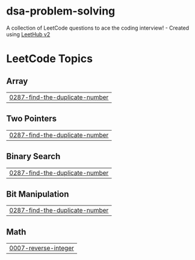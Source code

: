 # dsa-problem-solving
A collection of LeetCode questions to ace the coding interview! - Created using [LeetHub v2](https://github.com/arunbhardwaj/LeetHub-2.0)

<!---LeetCode Topics Start-->
# LeetCode Topics
## Array
|  |
| ------- |
| [0287-find-the-duplicate-number](https://github.com/petrioteer/dsa-problem-solving/tree/master/0287-find-the-duplicate-number) |
## Two Pointers
|  |
| ------- |
| [0287-find-the-duplicate-number](https://github.com/petrioteer/dsa-problem-solving/tree/master/0287-find-the-duplicate-number) |
## Binary Search
|  |
| ------- |
| [0287-find-the-duplicate-number](https://github.com/petrioteer/dsa-problem-solving/tree/master/0287-find-the-duplicate-number) |
## Bit Manipulation
|  |
| ------- |
| [0287-find-the-duplicate-number](https://github.com/petrioteer/dsa-problem-solving/tree/master/0287-find-the-duplicate-number) |
## Math
|  |
| ------- |
| [0007-reverse-integer](https://github.com/petrioteer/dsa-problem-solving/tree/master/0007-reverse-integer) |
<!---LeetCode Topics End-->